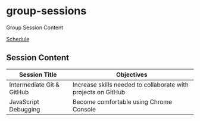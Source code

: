 # group-sessions
Group Session Content

[Schedule](calendly.com/bloc-group-sessions)

## Session Content

|Session Title|Objectives|
|-|-|
|Intermediate Git & GitHub|Increase skills needed to collaborate with projects on GitHub|
|JavaScript Debugging|Become comfortable using Chrome Console|
